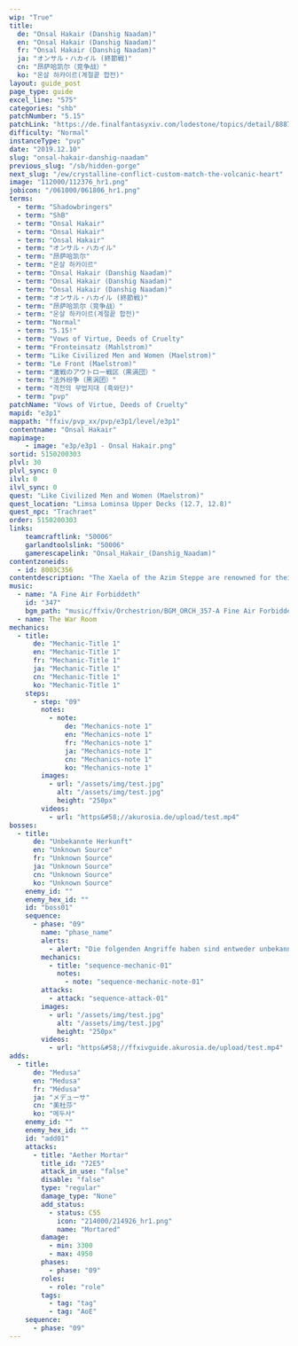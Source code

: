 ```yaml
---
wip: "True"
title:
  de: "Onsal Hakair (Danshig Naadam)"
  en: "Onsal Hakair (Danshig Naadam)"
  fr: "Onsal Hakair (Danshig Naadam)"
  ja: "オンサル・ハカイル (終節戦)"
  cn: "昂萨哈凯尔（竞争战）"
  ko: "온살 하카이르(계절끝 합전)"
layout: guide_post
page_type: guide
excel_line: "575"
categories: "shb"
patchNumber: "5.15"
patchLink: "https://de.finalfantasyxiv.com/lodestone/topics/detail/8887c3e58cbf1ec5d2ea5a80150af8f2f98e8567"
difficulty: "Normal"
instanceType: "pvp"
date: "2019.12.10"
slug: "onsal-hakair-danshig-naadam"
previous_slug: "/sb/hidden-gorge"
next_slug: "/ew/crystalline-conflict-custom-match-the-volcanic-heart"
image: "112000/112376_hr1.png"
jobicon: "/061000/061806_hr1.png"
terms:
  - term: "Shadowbringers"
  - term: "ShB"
  - term: "Onsal Hakair"
  - term: "Onsal Hakair"
  - term: "Onsal Hakair"
  - term: "オンサル・ハカイル"
  - term: "昂萨哈凯尔"
  - term: "온살 하카이르"
  - term: "Onsal Hakair (Danshig Naadam)"
  - term: "Onsal Hakair (Danshig Naadam)"
  - term: "Onsal Hakair (Danshig Naadam)"
  - term: "オンサル・ハカイル (終節戦)"
  - term: "昂萨哈凯尔（竞争战）"
  - term: "온살 하카이르(계절끝 합전)"
  - term: "Normal"
  - term: "5.15!"
  - term: "Vows of Virtue, Deeds of Cruelty"
  - term: "Fronteinsatz (Mahlstrom)"
  - term: "Like Civilized Men and Women (Maelstrom)"
  - term: "Le Front (Maelstrom)"
  - term: "激戦のアウトロー戦区（黒渦団）"
  - term: "法外纷争（黑涡团）"
  - term: "격전의 무법지대 (흑와단)"
  - term: "pvp"
patchName: "Vows of Virtue, Deeds of Cruelty"
mapid: "e3p1"
mappath: "ffxiv/pvp_xx/pvp/e3p1/level/e3p1"
contentname: "Onsal Hakair"
mapimage:
    - image: "e3p/e3p1 - Onsal Hakair.png"
sortid: 5150200303
plvl: 30
plvl_sync: 0
ilvl: 0
ilvl_sync: 0
quest: "Like Civilized Men and Women (Maelstrom)"
quest_location: "Limsa Lominsa Upper Decks (12.7, 12.8)"
quest_npc: "Trachraet"
order: 5150200303
links:
    teamcraftlink: "50006"
    garlandtoolslink: "50006"
    gamerescapelink: "Onsal_Hakair_(Danshig_Naadam)"
contentzoneids:
  - id: 8003C356
contentdescription: "The Xaela of the Azim Steppe are renowned for their ferocity in battle, a traditional preoccupation that culminates once each Tsagaan Sar as they clash to earn the right to rule in the Naadam. Such infrequent conflict is insufficient to sate the Steppe's most zealous warriors, however, thus the Danshig Naadam─smaller contests to which the Grand Companies of Eorzea have now been welcomed. Join forces with the Maelstrom and the Orben people, the Adders and the Ejinn, or the Flames and the Horo in this grand demonstration of martial prowess, and may the mightiest prevail!"
music:
  - name: "A Fine Air Forbiddeth"
    id: "347"
    bgm_path: "music/ffxiv/Orchestrion/BGM_ORCH_357-A Fine Air Forbiddeth.ogg"
  - name: The War Room
mechanics:
  - title:
      de: "Mechanic-Title 1"
      en: "Mechanic-Title 1"
      fr: "Mechanic-Title 1"
      ja: "Mechanic-Title 1"
      cn: "Mechanic-Title 1"
      ko: "Mechanic-Title 1"
    steps:
      - step: "09"
        notes:
          - note:
              de: "Mechanics-note 1"
              en: "Mechanics-note 1"
              fr: "Mechanics-note 1"
              ja: "Mechanics-note 1"
              cn: "Mechanics-note 1"
              ko: "Mechanics-note 1"
        images:
          - url: "/assets/img/test.jpg"
            alt: "/assets/img/test.jpg"
            height: "250px"
        videos:
          - url: "https&#58;//akurosia.de/upload/test.mp4"
bosses:
  - title:
      de: "Unbekannte Herkunft"
      en: "Unknown Source"
      fr: "Unknown Source"
      ja: "Unknown Source"
      cn: "Unknown Source"
      ko: "Unknown Source"
    enemy_id: ""
    enemy_hex_id: ""
    id: "boss01"
    sequence:
      - phase: "09"
        name: "phase_name"
        alerts:
          - alert: "Die folgenden Angriffe haben sind entweder unbekannt oder haben keine klare Herkunft"
        mechanics:
          - title: "sequence-mechanic-01"
            notes:
              - note: "sequence-mechanic-note-01"
        attacks:
          - attack: "sequence-attack-01"
        images:
          - url: "/assets/img/test.jpg"
            alt: "/assets/img/test.jpg"
            height: "250px"
        videos:
          - url: "https&#58;//ffxivguide.akurosia.de/upload/test.mp4"
adds:
  - title:
      de: "Medusa"
      en: "Medusa"
      fr: "Médusa"
      ja: "メデューサ"
      cn: "美杜莎"
      ko: "메두사"
    enemy_id: ""
    enemy_hex_id: ""
    id: "add01"
    attacks:
      - title: "Aether Mortar"
        title_id: "72E5"
        attack_in_use: "false"
        disable: "false"
        type: "regular"
        damage_type: "None"
        add_status:
          - status: C55
            icon: "214000/214926_hr1.png"
            name: "Mortared"
        damage:
          - min: 3300
          - max: 4950
        phases:
          - phase: "09"
        roles:
          - role: "role"
        tags:
          - tag: "tag"
          - tag: "AoE"
    sequence:
      - phase: "09"
---
```

